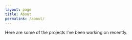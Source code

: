 ```yaml
---
layout: page
title: About
permalink: /about/
---
```


Here are some of the projects I've been working on recently.
